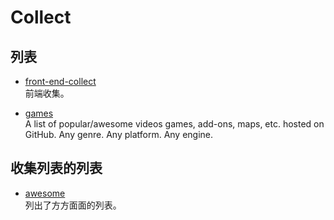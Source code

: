 Collect
=======

列表
----

* [front-end-collect](https://github.com/Ju2ender/front-end-collect)    
  前端收集。

* [games](https://github.com/Ju2ender/games)    
  A list of popular/awesome videos games, add-ons, maps, etc. hosted on GitHub. 
  Any genre. Any platform. Any engine.

收集列表的列表
------------

* [awesome](https://github.com/Ju2ender/awesome)    
  列出了方方面面的列表。

